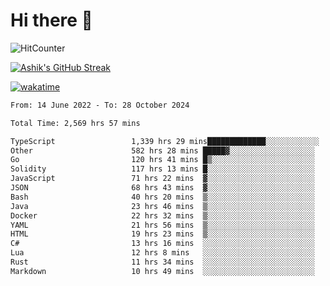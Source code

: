 # Hi there 👋

![HitCounter](https://hits.seeyoufarm.com/api/count/incr/badge.svg?url=https%3A%2F%2Fgithub.com%2Fashrhmn1212%2Fhit-counter)

<!-- ![Contribution Graph](https://github-readme-activity-graph.cyclic.app/graph?username=ashrhmn) -->


<!-- [![Top Langs](https://github-readme-stats.vercel.app/api/top-langs/?username=ashrhmn&layout=compact&theme=synthwave&langs_count=10&card_width=445)](https://github.com/anuraghazra/github-readme-stats) -->

[![Ashik's GitHub Streak](https://github-readme-streak-stats.herokuapp.com/?user=ashrhmn&theme=blood&fire=DD7F1C&background=151515&dates=9f9f9f&border=DD2727)](https://git.io/streak-stats)

<!-- ![Ashik's GitHub stats](https://github-readme-stats.vercel.app/api/?username=ashrhmn&show_icons=true&title_color=fff&icon_color=79ff97&text_color=9f9f9f&bg_color=151515) -->

[![wakatime](https://wakatime.com/badge/user/3df86613-ba63-4631-8e65-0ff18e7becad.svg)](https://wakatime.com/@3df86613-ba63-4631-8e65-0ff18e7becad)

<!--START_SECTION:waka-->

```txt
From: 14 June 2022 - To: 28 October 2024

Total Time: 2,569 hrs 57 mins

TypeScript                 1,339 hrs 29 mins█████████████░░░░░░░░░░░░   52.13 %
Other                      582 hrs 28 mins █████▓░░░░░░░░░░░░░░░░░░░   22.67 %
Go                         120 hrs 41 mins █▒░░░░░░░░░░░░░░░░░░░░░░░   04.70 %
Solidity                   117 hrs 13 mins █░░░░░░░░░░░░░░░░░░░░░░░░   04.56 %
JavaScript                 71 hrs 22 mins  ▓░░░░░░░░░░░░░░░░░░░░░░░░   02.78 %
JSON                       68 hrs 43 mins  ▓░░░░░░░░░░░░░░░░░░░░░░░░   02.67 %
Bash                       40 hrs 20 mins  ▒░░░░░░░░░░░░░░░░░░░░░░░░   01.57 %
Java                       23 hrs 46 mins  ▒░░░░░░░░░░░░░░░░░░░░░░░░   00.93 %
Docker                     22 hrs 32 mins  ▒░░░░░░░░░░░░░░░░░░░░░░░░   00.88 %
YAML                       21 hrs 56 mins  ▒░░░░░░░░░░░░░░░░░░░░░░░░   00.85 %
HTML                       19 hrs 23 mins  ▒░░░░░░░░░░░░░░░░░░░░░░░░   00.75 %
C#                         13 hrs 16 mins  ░░░░░░░░░░░░░░░░░░░░░░░░░   00.52 %
Lua                        12 hrs 8 mins   ░░░░░░░░░░░░░░░░░░░░░░░░░   00.47 %
Rust                       11 hrs 34 mins  ░░░░░░░░░░░░░░░░░░░░░░░░░   00.45 %
Markdown                   10 hrs 49 mins  ░░░░░░░░░░░░░░░░░░░░░░░░░   00.42 %
```

<!--END_SECTION:waka-->


<!--### Most Used Languages
<img src="https://wakatime.com/share/@ashrhmn/24ecb986-5bf8-4607-af7f-0aab08908d8c.png" />

### Favourite Tools
<img src="https://wakatime.com/share/@ashrhmn/f4e08015-f3bc-460a-9228-95a3ba11c604.png" />-->
